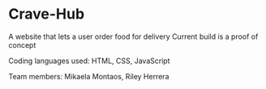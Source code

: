# Crave-Hub
A website that lets a user order food for delivery
Current build is a proof of concept

Coding languages used:
HTML, CSS, JavaScript

Team members:
Mikaela Montaos, Riley Herrera
